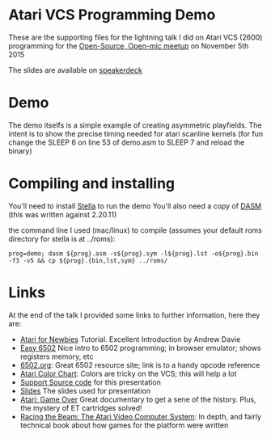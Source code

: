 # Atari VCS Programming Demo
These are the supporting files for the lightning talk I did on Atari VCS (2600) programming for the [Open-Source, Open-mic meetup](http://www.meetup.com/Chicago-Open-Source-Open-Mic/) on November 5th 2015

The slides are available on [speakerdeck](https://speakerdeck.com/logosity/atari-vcs-programming-a-very-brief-introduction)

# Demo
The demo itselfs is a simple example of creating asymmetric playfields. The intent is to show the precise timing needed for atari scanline kernels (for fun change the SLEEP 6 on line 53 of demo.asm to SLEEP 7 and reload the binary)

# Compiling and installing

You'll need to install [Stella](http://stella.sourceforge.net/downloads.php) to run the demo 
You'll also need a copy of [DASM](http://sourceforge.net/projects/dasm-dillon/files/dasm-dillon/) (this was written against 2.20.11)

the command line I used (mac/linux) to compile (assumes your default roms directory for stella is at ../roms):

`prog=demo; dasm ${prog}.asm -s${prog}.sym -l${prog}.lst -o${prog}.bin -f3 -v5 && cp ${prog}.{bin,lst,sym} ../roms/`

# Links

At the end of the talk I provided some links to further information, here they are:

* [Atari for Newbies](http://atariage.com/forums/topic/33233-sorted-table-of-contents/) Tutorial. Excellent Introduction by Andrew Davie
* [Easy 6502](http://skilldrick.github.io/easy6502/) Nice intro to 6502 programming; in browser emulator; shows registers memory, etc
* [6502.org](http://www.6502.org/tutorials/6502opcodes.html): Great 6502 resource site; link is to a handy opcode reference
* [Atari Color Chart](http://www.randomterrain.com/atari-2600-memories-tia-color-charts.html): Colors are tricky on the VCS; this will help a lot
* [Support Source code](https://github.com/logosity/atari-intro-osom) for this presentation
* [Slides](https://speakerdeck.com/logosity/atari-vcs-programming-a-very-brief-introduction) The slides used for presentation
* [Atari: Game Over](http://www.imdb.com/title/tt3715406/) Great documentary to get a sene of the history. Plus, the mystery of ET cartridges solved!
* [Racing the Beam: The Atari Video Computer System](http://www.amazon.com/Racing-Beam-Computer-Platform-Studies/dp/026201257X): In depth, and fairly technical book about how games for the platform were written

